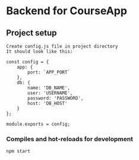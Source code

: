 # Backend for CourseApp

## Project setup
```
Create config.js file in project directory
It should look like this:

const config = {
    app: {
        port: `APP_PORT`
    },
    db: {
        name: 'DB_NAME',
        user: 'USERNAME',
        password: 'PASSWORD',
        host: 'DB_HOST'
    }
};

module.exports = config;
```

### Compiles and hot-reloads for development
```
npm start